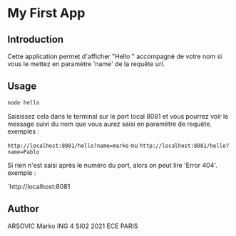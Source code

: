 # My First App

## Introduction

Cette application permet d'afficher "Hello " accompagné de votre nom si vous le mettez en paramètre 'name' de la requête url.


## Usage

```bash
node hello
```
Saisissez cela dans le terminal sur le port local 8081 et vous pourrez voir le message suivi du nom que vous aurez saisi en paramètre de requête.
exemples :

`http://localhost:8081/hello?name=marko` ou `http://localhost:8081/hello?name=Pablo`


Si rien n'est saisi après le numéro du port, alors on peut lire 'Error 404'.
exemple : 

`http://localhost:8081

## Author
ARSOVIC Marko
ING 4 SI02 2021
ECE PARIS
